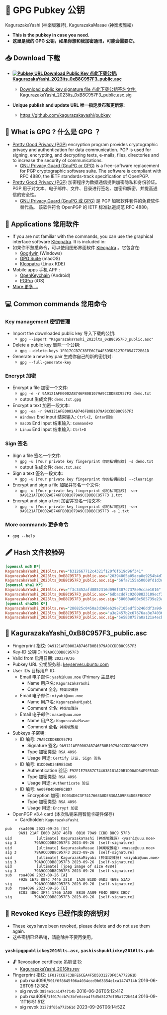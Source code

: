 # 🔑 GPG Pubkey 公钥

KagurazakaYashi (神楽坂雅詩), KagurazakaMasae (神楽坂雅絵)

- **This is the pubkey in case you need.**
- **这里是我的 GPG 公钥，如果你想和我加密通讯，可能会需要它。**

## 📥 Download 下载

- **[![Pubkey URL](https://img.shields.io/badge/-PGPkey-0093DD?logo=GNU%20Privacy%20Guard&labelColor=0093DD&logoColor=fff) Download Public Key 点此下载公钥: KagurazakaYashi_2023lts_0xB8C957F3_public.asc](https://github.com/kagurazakayashi/pubkey/releases/download/2023.10/KagurazakaYashi_2023lts_0xB8C957F3_public.asc)**
  - [Download public key signature file 点此下载公钥签名文件: KagurazakaYashi_2023lts_0xB8C957F3_public.asc.sig](https://github.com/kagurazakayashi/pubkey/releases/download/2023.10/KagurazakaYashi_2023lts_0xB8C957F3_public.asc.sig)

- **Unique publish and update URL 唯一指定发布和更新源:**
  - <https://github.com/kagurazakayashi/pubkey>

## 🔐 What is GPG ? 什么是 GPG ？

- [Pretty Good Privacy (PGP)](https://en.wikipedia.org/wiki/Pretty_Good_Privacy) encryption program provides cryptographic privacy and authentication for data communication. PGP is used for signing, encrypting, and decrypting texts, e-mails, files, directories and to increase the security of communications.
  - [GNU Privacy Guard (GnuPG or GPG)](https://en.wikipedia.org/wiki/GNU_Privacy_Guard) is a free-software replacement for PGP cryptographic software suite. The software is compliant with RFC 4880, the IETF standards-track specification of OpenPGP.
- [Pretty Good Privacy (PGP)](https://baike.baidu.com/item/PGP) 加密程序为数据通信提供加密隐私和身份验证。 PGP 用于对文本、电子邮件、文件、目录进行签名、加密和解密，并提高通信的安全性。
  - [GNU Privacy Guard (GnuPG 或 GPG)](https://baike.baidu.com/item/GnuPG) 是 PGP 加密软件套件的免费软件替代品。 该软件符合 OpenPGP 的 IETF 标准轨道规范 RFC 4880。

## 📱 Applications 常用软件

- If you are not familiar with the commands, you can use the graphical interface software [Kleopatra](https://www.openpgp.org/software/kleopatra/). It is included in:
- 如果你不熟悉命令，可以使用图形界面软件 [Kleopatra](https://www.openpgp.org/software/kleopatra/) 。它包含在:
  - [Gpg4win](https://www.gpg4win.org/) (Windows)
  - [GPG Suite](https://gpgtools.org/) (macOS)
  - [Kleopatra](https://apps.kde.org/kleopatra/) (Linux KDE)
- Mobile apps 手机 APP :
  - [OpenKeychain](https://www.openkeychain.org/) (Android)
  - [PGPro](https://pgpro.app/) (iOS)
- [More 更多 ...](https://gnupg.org/download/)

## 💻 Common commands 常用命令

### Key management 密钥管理

- Import the downloaded public key 导入下载的公钥:
  - `gpg --import "KagurazakaYashi_2023lts_0xB8C957F3_public.asc"`
- Delete a public key 删除一个公钥:
  - `gpg --delete-keys 1F017CCB7C3BFE6CEA4F5D5D3127DF05A772B61D`
- Generate a new key pair 生成你自己的新的密钥对:
  - `gpg --full-generate-key`

### Encrypt 加密

- Encrypt a file 加密一个文件:
  - `gpg -e -r 9A9121AFE0002AB746FB0B1079A9CCDDB8C957F3 demo.txt`
  - output 生成文件: `demo.txt.gpg`
- Encrypt a text 加密一段文本:
  - `gpg -ea -r 9A9121AFE0002AB746FB0B1079A9CCDDB8C957F3`
  - `Windows` End input 结束输入: `Ctrl+Z, Enter回车`
  - `macOS` End input 结束输入: `Command+D`
  - `Linux` End input 结束输入: `Ctrl+D`

### Sign 签名

- Sign a file 签名一个文件:
  - `gpg -u [Your private key fingerprint 你的私钥指纹] -s demo.txt`
  - output 生成文件: `demo.txt.asc`
- Sign a text 签名一段文本:
  - `gpg -u [Your private key fingerprint 你的私钥指纹] --clearsign`
- Encrypt and sign a file 加密并签名一个文件:
  - `gpg -u [Your private key fingerprint 你的私钥指纹] -ser 9A9121AFE0002AB746FB0B1079A9CCDDB8C957F3 1.txt`
- Encrypt and sign a text 加密并签名一段文本:
  - `gpg -u [Your private key fingerprint 你的私钥指纹] -ser 9A9121AFE0002AB746FB0B1079A9CCDDB8C957F3 -a 1.txt`

### More commands 更多命令

- `gpg --help`

## 🖋️ Hash 文件校验码

```ini
[openssl md5 K*]
KagurazakaYashi_2016lts.rev="b312667712c4321f120f6f619d96f341"
KagurazakaYashi_2023lts_0xB8C957F3_public.asc="20394805a05aca8e9254b4d76e0e7f67"
KagurazakaYashi_2023lts_0xB8C957F3_public.asc.sig="66fa7155a50068fd1d3d3a3f2dae989f"
[openssl sha1 K*]
KagurazakaYashi_2016lts.rev="f3c3452afd8852316d096f307c7378e9ccae1016"
KagurazakaYashi_2023lts_0xB8C957F3_public.asc="6dbacdd7c92608823109ecf375617f66dc402073"
KagurazakaYashi_2023lts_0xB8C957F3_public.asc.sig="58060a608c585739e23a2eaf4307fbbbd328df8a"
[openssl sha256 K*]
KagurazakaYashi_2016lts.rev="286825c0450a3d366eb29e7105edf5b246ddf3a9d41c9a561270c9ebd993eb99"
KagurazakaYashi_2023lts_0xB8C957F3_public.asc="a3e2457b2c67676aa3e74036bbc0624ee83b3a2bcec7f48de5bf03ded45de41f"
KagurazakaYashi_2023lts_0xB8C957F3_public.asc.sig="5e5838757a0a121a4ecb2314503b6b07e15f88f3d5be9db2f3725bd77d9010d1"
```

## 🔑 KagurazakaYashi_0xB8C957F3_public.asc

- Fingerprint 指纹: `9A9121AFE0002AB746FB0B1079A9CCDDB8C957F3`
- Key-ID 公钥ID: `79A9CCDDB8C957F3`
- Valid from 启用日期: `2023/9/26`
- Pubkey URL 公钥服务器: [keyserver.ubuntu.com](https://keyserver.ubuntu.com/pks/lookup?op=get&search=0x9a9121afe0002ab746fb0b1079a9ccddb8c957f3)
- User IDs 目标用户 ID:
  - Email 电子邮件: `yashi@uuu.moe` (Primary 主显示)
    - Name 用户名: `KagurazakaYashi`
    - Comment 全名: `神楽坂雅詩`
  - Email 电子邮件: `miyabi@uuu.moe`
    - Name 用户名: `KagurazakaMiyabi`
    - Comment 全名: `神楽坂雅詩`
  - Email 电子邮件: `masae@uuu.moe`
    - Name 用户名: `KagurazakaMasae`
    - Comment 全名: `神楽坂雅絵`
- Subkeys 子密钥:
  - ID 编号: `79A9CCDDB8C957F3`
    - Signature 签名: `9A9121AFE0002AB746FB0B1079A9CCDDB8C957F3`
    - Type 加密类型: `RSA 4096`
    - Usage 用途: `Certify 认证, Sign 签名`
  - ID 编号: `B1DD0AD34E9E53AD`
    - Authentication 验证: `F92E1E75887C744638181A20B1DD0AD34E9E53AD`
    - Type 加密类型: `RSA 4096`
    - Usage 用途: `Authenticate 验证`
  - ID 编号: `AA09F84D08FBCBD7`
    - Encryption 加密: `EC034D6C3F7417663A0DE830AA09F84D08FBCBD7`
    - Type 加密类型: `RSA 4096`
    - Usage 用途: `Encrypt 加密`
- OpenPGP v3.4 card (本次私钥采用智能卡硬件保存)
  - Cardholder: `KagurazakaYashi`

```log
pub   rsa4096 2023-09-26 [SC]
      9A91 21AF E000 2AB7 46FB  0B10 79A9 CCDD B8C9 57F3
uid           [ultimate] KagurazakaYashi (神楽坂雅詩) <yashi@uuu.moe>
sig 3        79A9CCDDB8C957F3 2023-09-26  [self-signature]
uid           [ultimate] KagurazakaMasae (神楽坂雅絵) <masae@uuu.moe>
sig 3        79A9CCDDB8C957F3 2023-09-26  [self-signature]
uid           [ultimate] KagurazakaMiyabi (神楽坂雅詩) <miyabi@uuu.moe>
sig 3        79A9CCDDB8C957F3 2023-09-26  [self-signature]
uid           [ultimate] [jpeg image of size 4884]
sig 3        79A9CCDDB8C957F3 2023-09-26  [self-signature]
sub   rsa4096 2023-09-26 [A]
      F92E 1E75 887C 7446 3818  1A20 B1DD 0AD3 4E9E 53AD
sig          79A9CCDDB8C957F3 2023-09-26  [self-signature]
sub   rsa4096 2023-09-26 [E]
      EC03 4D6C 3F74 1766 3A0D  E830 AA09 F84D 08FB CBD7
sig          79A9CCDDB8C957F3 2023-09-26  [self-signature]
```

## 🚫 Revoked Keys 已经作废的密钥对

- These keys have been revoked, please delete and do not use them again.
- 这些密钥已经吊销，请删除并不要再使用。

### `yashipgppublickey2016lts.asc`, `yashisshpublickey2016lts.pub`

- 🔓 Revocation certificate 吊销证书:
  - [KagurazakaYashi_2016lts.rev](https://github.comkagurazakayashi/pubkey/releases/download/2023.10KagurazakaYashi_2016lts.rev)
- Fingerprint 指纹: `1F017CCB7C3BFE6CEA4F5D5D3127DF05A772B61D`
  - pub rsa4096/`501f6f8645f06a4034ccd9b63854e1ca1474714b` 2016-06-26T05:12:38Z
  - sig revok `3854e1ca1474714b` 2016-06-26T05:12:41Z
  - pub rsa4096/`1f017ccb7c3bfe6cea4f5d5d3127df05a772b61d` 2016-09-11T16:51:51Z
  - sig revok `3127df05a772b61d` 2023-09-26T06:14:52Z
